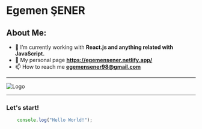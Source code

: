 
# Egemen ŞENER 


## About Me:
* 🌱 I’m currently working with **React.js and anything related with JavaScript.**
* 🚀 My personal page **https://egemensener.netlify.app/**
* 📫 How to reach me **egemensener98@gmail.com**

-----
![Logo](https://logos-download.com/wp-content/uploads/2016/09/React_logo_wordmark.png)

---
### Let's start!
```javascript
    console.log("Hello World!");

```
